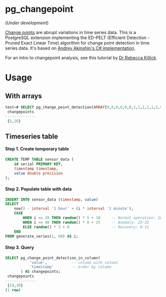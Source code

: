 # pg_changepoint

(*Under development*) 

[Change points](https://pmc.ncbi.nlm.nih.gov/articles/PMC5464762/) are abrupt variations in time series data. This is a PostgreSQL extension implementing the ED-PELT (Efficient Detection - Pruned Exact Linear Time) algorithm for change point detection in time series data. It's based on [Andrey Akinshin's C# implementation](https://aakinshin.net/posts/edpelt/).

For an intro to changepoint analysis, see this tutorial by [Dr Rebecca Killick](https://www.youtube.com/watch?v=WelmlZK5G2Y).

# Usage

## With arrays

```sql
test=# SELECT pg_change_point_detection(ARRAY[0,0,0,0,0,0,1,1,1,1,1,5,5,5,5,5,5,5,5]::float8[]) AS changepoints;
 changepoints 
--------------
 {5,10}
```

## Timeseries table

#### Step 1. Create temporary table

```sql
CREATE TEMP TABLE sensor_data (
    id serial PRIMARY KEY,
    timestamp timestamp,
    value double precision
);
```

#### Step 2. Populate table with data

```sql
INSERT INTO sensor_data (timestamp, value)
SELECT 
    now() - interval '1 hour' + (i * interval '1 minute'),
    CASE 
        WHEN i <= 20 THEN random() * 5 + 10     -- Normal operation: 10-15
        WHEN i <= 40 THEN random() * 8 + 25     -- Anomaly: 25-33  
        ELSE random() * 3 + 8                   -- Recovery: 8-11
    END
FROM generate_series(1, 60) AS i;
```

#### Step 3. Query

```sql
SELECT pg_change_point_detection_in_column(                                                                                                                                                                                                 'sensor_data',     -- table name
           'value',           -- column with values
           'timestamp'        -- order by column
       ) AS changepoints;
 changepoints 
--------------
 {19,39}
(1 row)
```

